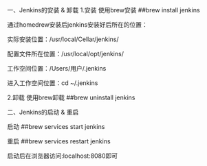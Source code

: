 一、Jenkins的安装 & 卸载
1.安装
使用brew安装
##brew install jenkins

通过homedrew安装后jenkins安装好后所在的位置：

实际安装位置：/usr/local/Cellar/jenkins/

配置文件所在位置：/usr/local/opt/jenkins/

工作空间位置：/Users/用户/.jenkins

进入工作空间位置：cd ~/.jenkins

2.卸载
使用brew卸载
##brew uninstall jenkins

二、Jenkins的启动 & 重启

启动
##brew services start jenkins

重启
##brew services restart jenkins

启动后在浏览器访问:localhost:8080即可
